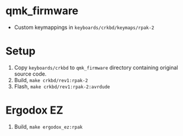 # qmk_firmware

* Custom keymappings in `keyboards/crkbd/keymaps/rpak-2`
 
# Setup
1. Copy `keyboards/crkbd` to `qmk_firmware` directory containing original source code.
1. Build, `make crkbd/rev1:rpak-2`
1. Flash, `make crkbd/rev1:rpak-2:avrdude`

# Ergodox EZ 

1. Build, `make ergodox_ez:rpak`
